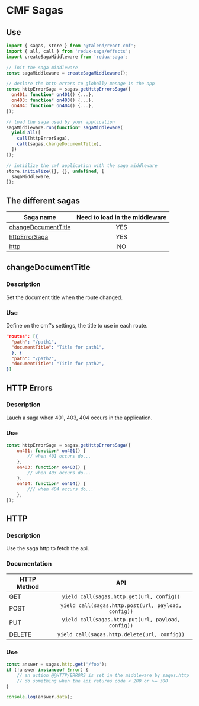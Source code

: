 # CMF Sagas

## Use

```javascript
import { sagas, store } from '@talend/react-cmf';
import { all, call } from 'redux-saga/effects';
import createSagaMiddleware from 'redux-saga';

// init the saga middleware
const sagaMiddleware = createSagaMiddleware();

// declare the http errors to globally manage in the app
const httpErrorSaga = sagas.getHttpErrorsSaga({
  on401: function* on401() {...},
  on403: function* on403() {...},
  on404: function* on404() {...},
});

// load the saga used by your application
sagaMiddleware.run(function* sagaMiddleware(
  yield all([
    call(httpErrorSaga),
    call(sagas.changeDocumentTitle),
  ])
));

// intiilize the cmf application with the saga middleware
store.initialize({}, {}, undefined, [
  sagaMiddleware,
]);
```

## The different sagas

| Saga name                                   | Need to load in the middleware |
| ------------------------------------------- | :----------------------------: |
| [changeDocumentTitle](#changeDocumentTitle) |              YES               |
| [httpErrorSaga](#httpErrorSaga)             |              YES               |
| [http](#http)                               |               NO               |

## <a name="changeDocumentTitle"></a>changeDocumentTitle

### Description

Set the document title when the route changed.

### Use

Define on the cmf's settings, the title to use in each route.

```json
"routes": [{
  "path": "/path1",
  "documentTitle": "Title for path1",
  }, {
  "path": "/path2",
  "documentTitle": "Title for path2",
}]
```

## <a name="httpErrorSaga"></a>HTTP Errors

### Description

Lauch a saga when 401, 403, 404 occurs in the application.

### Use

```javascript
const httpErrorSaga = sagas.getHttpErrorsSaga({
	on401: function* on401() {
		// when 401 occurs do...
	},
	on403: function* on403() {
		// when 403 occurs do...
	},
	on404: function* on404() {
		/// when 404 occurs do...
	},
});
```

## <a name="http"></a>HTTP

### Description

Use the saga http to fetch the api.

### Documentation

| HTTP Method |                         API                         |
| ----------- | :-------------------------------------------------: |
| GET         |      `yield call(sagas.http.get(url, config))`      |
| POST        | `yield call(sagas.http.post(url, payload, config))` |
| PUT         | `yield call(sagas.http.put(url, payload, config))`  |
| DELETE      |    `yield call(sagas.http.delete(url, config))`     |

### Use

```javascript
const answer = sagas.http.get('/foo');
if (!answer instanceof Error) {
	// an action @@HTTP/ERRORS is set in the middleware by sagas.http
	// do something when the api returns code < 200 or >= 300
}

console.log(answer.data);
```
